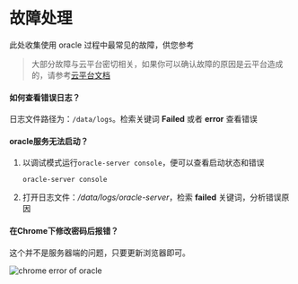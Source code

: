 # 故障处理

此处收集使用 oracle 过程中最常见的故障，供您参考

> 大部分故障与云平台密切相关，如果你可以确认故障的原因是云平台造成的，请参考[云平台文档](https://support.websoft9.com/docs/faq/zh/tech-instance.html)

#### 如何查看错误日志？

日志文件路径为：`/data/logs`。检索关键词 **Failed** 或者 **error** 查看错误

#### oracle服务无法启动？

1. 以调试模式运行`oracle-server console`，便可以查看启动状态和错误
   ```
   oracle-server console
   ```
2. 打开日志文件：*/data/logs/oracle-server*，检索 **failed** 关键词，分析错误原因


#### 在Chrome下修改密码后报错？

这个并不是服务器端的问题，只要更新浏览器即可。

![chrome error of oracle](https://libs.websoft9.com/Websoft9/DocsPicture/zh/oracle/oracle-chromeerror-websoft9.png)

